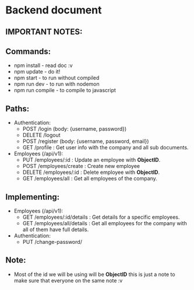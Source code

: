 # Backend document

## IMPORTANT NOTES:


## Commands:
* npm install - read doc :v
* npm update - do it!
* npm start - to run without compiled
* npm run dev - to run with nodemon
* npm run compile - to compile to javascript

## Paths:
* Authentication:
  - POST    /login (body: {username, password})
  - DELETE  /logout
  - POST    /register (body: {username, password, email})
  - GET     /profile : Get user info with the company and all sub documents.
* Employees (/api/v1):
  - PUT     /employees/:id : Update an employee with **ObjectID**.
  - POST    /employees/create : Create new employee
  - DELETE  /employees/:id : Delete employee with **ObjectID**.
  - GET     /employees/all : Get all employees of the company.

## Implementing:
* Employees (/api/v1):
  - GET     /employees/:id/details : Get details for a specific employees.
  - GET     /employees/all/details : Get all employees for the company with all of them have full details.
* Authentication:
  - PUT /change-password/

## Note:
* Most of the id we will be using will be **ObjectID** this is just a note to make sure that everyone on the same note :v
